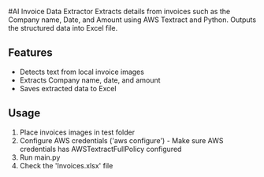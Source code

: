 #AI Invoice Data Extractor
Extracts details from invoices such as the Company name, Date, and Amount using AWS Textract and Python.
Outputs the structured data into Excel file.


## Features
- Detects text from local invoice images
- Extracts Company name, date, and amount
- Saves extracted data to Excel

## Usage
1. Place invoices images in test folder
2. Configure AWS credentials ('aws configure') - Make sure AWS credentials has AWSTextractFullPolicy configured
3. Run main.py
4. Check the 'Invoices.xlsx' file